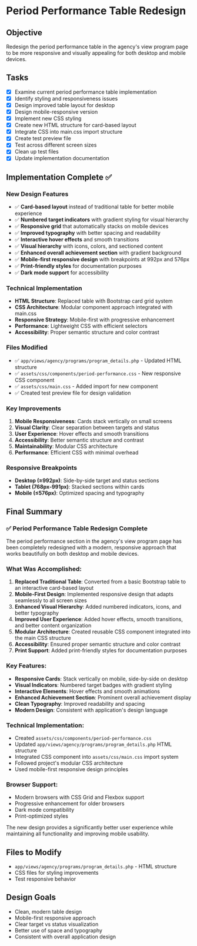 # Period Performance Table Redesign

## Objective
Redesign the period performance table in the agency's view program page to be more responsive and visually appealing for both desktop and mobile devices.

## Tasks
- [x] Examine current period performance table implementation
- [x] Identify styling and responsiveness issues
- [x] Design improved table layout for desktop
- [x] Design mobile-responsive version
- [x] Implement new CSS styling
- [x] Create new HTML structure for card-based layout
- [x] Integrate CSS into main.css import structure
- [x] Create test preview file
- [x] Test across different screen sizes
- [x] Clean up test files
- [x] Update implementation documentation

## Implementation Complete ✅

### New Design Features
- ✅ **Card-based layout** instead of traditional table for better mobile experience
- ✅ **Numbered target indicators** with gradient styling for visual hierarchy
- ✅ **Responsive grid** that automatically stacks on mobile devices
- ✅ **Improved typography** with better spacing and readability
- ✅ **Interactive hover effects** and smooth transitions
- ✅ **Visual hierarchy** with icons, colors, and sectioned content
- ✅ **Enhanced overall achievement section** with gradient background
- ✅ **Mobile-first responsive design** with breakpoints at 992px and 576px
- ✅ **Print-friendly styles** for documentation purposes
- ✅ **Dark mode support** for accessibility

### Technical Implementation
- **HTML Structure**: Replaced table with Bootstrap card grid system
- **CSS Architecture**: Modular component approach integrated with main.css
- **Responsive Strategy**: Mobile-first with progressive enhancement
- **Performance**: Lightweight CSS with efficient selectors
- **Accessibility**: Proper semantic structure and color contrast

### Files Modified
- ✅ `app/views/agency/programs/program_details.php` - Updated HTML structure
- ✅ `assets/css/components/period-performance.css` - New responsive CSS component
- ✅ `assets/css/main.css` - Added import for new component
- ✅ Created test preview file for design validation

### Key Improvements
1. **Mobile Responsiveness**: Cards stack vertically on small screens
2. **Visual Clarity**: Clear separation between targets and status
3. **User Experience**: Hover effects and smooth transitions
4. **Accessibility**: Better semantic structure and contrast
5. **Maintainability**: Modular CSS architecture
6. **Performance**: Efficient CSS with minimal overhead

### Responsive Breakpoints
- **Desktop (≥992px)**: Side-by-side target and status sections
- **Tablet (768px-991px)**: Stacked sections within cards
- **Mobile (≤576px)**: Optimized spacing and typography

## Final Summary

### ✅ Period Performance Table Redesign Complete

The period performance section in the agency's view program page has been completely redesigned with a modern, responsive approach that works beautifully on both desktop and mobile devices.

### What Was Accomplished:

1. **Replaced Traditional Table**: Converted from a basic Bootstrap table to an interactive card-based layout
2. **Mobile-First Design**: Implemented responsive design that adapts seamlessly to all screen sizes
3. **Enhanced Visual Hierarchy**: Added numbered indicators, icons, and better typography
4. **Improved User Experience**: Added hover effects, smooth transitions, and better content organization
5. **Modular Architecture**: Created reusable CSS component integrated into the main CSS structure
6. **Accessibility**: Ensured proper semantic structure and color contrast
7. **Print Support**: Added print-friendly styles for documentation purposes

### Key Features:
- **Responsive Cards**: Stack vertically on mobile, side-by-side on desktop
- **Visual Indicators**: Numbered target badges with gradient styling
- **Interactive Elements**: Hover effects and smooth animations
- **Enhanced Achievement Section**: Prominent overall achievement display
- **Clean Typography**: Improved readability and spacing
- **Modern Design**: Consistent with application's design language

### Technical Implementation:
- Created `assets/css/components/period-performance.css`
- Updated `app/views/agency/programs/program_details.php` HTML structure
- Integrated CSS component into `assets/css/main.css` import system
- Followed project's modular CSS architecture
- Used mobile-first responsive design principles

### Browser Support:
- Modern browsers with CSS Grid and Flexbox support
- Progressive enhancement for older browsers
- Dark mode compatibility
- Print-optimized styles

The new design provides a significantly better user experience while maintaining all functionality and improving mobile usability.

## Files to Modify
- `app/views/agency/programs/program_details.php` - HTML structure
- CSS files for styling improvements
- Test responsive behavior

## Design Goals
- Clean, modern table design
- Mobile-first responsive approach
- Clear target vs status visualization
- Better use of space and typography
- Consistent with overall application design
